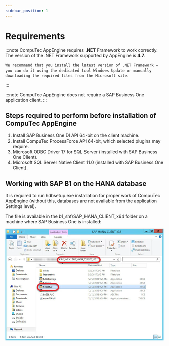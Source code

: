 ```yaml
---
sidebar_position: 1
---
```


# Requirements

:::note
    CompuTec AppEngine requires **.NET** Framework to work correctly. The version of the .NET Framework supported by AppEngine is **4.7**.

    We recommend that you install the latest version of .NET Framework – you can do it using the dedicated tool Windows Update or manually downloading the required files from the Microsoft site.
:::

:::note
    CompuTec AppEngine does not require a SAP Business One application client.
:::

## Steps required to perform before installation of CompuTec AppEngine

1. Install SAP Business One DI API 64-bit on the client machine.
2. Install CompuTec ProcessForce API 64-bit, which selected plugins may require.
3. Microsoft ODBC Driver 17 for SQL Server (installed with SAP Business One Client).
4. Microsoft SQL Server Native Client 11.0 (installed with SAP Business One Client).

## Working with SAP B1 on the HANA database

It is required to run hdbsetup.exe installation for proper work of CompuTec AppEngine (without this, databases are not available from the application Settings level).

The file is available in the b1_shf\SAP_HANA_CLIENT_x64 folder on a machine where SAP Business One is installed:

![Setup](./media/requirements/hdbsetup.webp)

